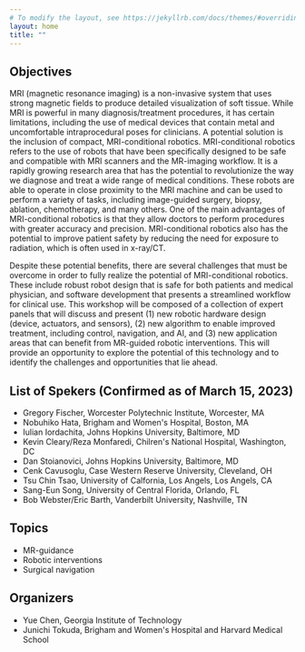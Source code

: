```yaml
---
# To modify the layout, see https://jekyllrb.com/docs/themes/#overriding-theme-defaults
layout: home
title: ""
---
```


## Objectives

MRI (magnetic resonance imaging) is a non-invasive system that uses strong magnetic fields to produce detailed visualization of soft tissue. While MRI is powerful in many diagnosis/treatment procedures, it has certain limitations, including the use of medical devices that contain metal and uncomfortable intraprocedural poses for clinicians. A potential solution is the inclusion of compact, MRI-conditional robotics. MRI-conditional robotics refers to the use of robots that have been specifically designed to be safe and compatible with MRI scanners and the MR-imaging workflow. It is a rapidly growing research area that has the potential to revolutionize the way we diagnose and treat a wide range of medical conditions. These robots are able to operate in close proximity to the MRI machine and can be used to perform a variety of tasks, including image-guided surgery, biopsy, ablation, chemotherapy, and many others. One of the main advantages of MRI-conditional robotics is that they allow doctors to perform procedures with greater accuracy and precision. MRI-conditional robotics also has the potential to improve patient safety by reducing the need for exposure to radiation, which is often used in x-ray/CT.

Despite these potential benefits, there are several challenges that must be overcome in order to fully realize the potential of MRI-conditional robotics. These include robust robot design that is safe for both patients and medical physician, and software development that presents a streamlined workflow for clinical use. This workshop will be composed of a collection of expert panels that will discuss and present (1) new robotic hardware design (device, actuators, and sensors), (2) new algorithm to enable improved treatment, including control, navigation, and AI, and (3) new application areas that can benefit from MR-guided robotic interventions. This will provide an opportunity to explore the potential of this technology and to identify the challenges and opportunities that lie ahead.

## List of Spekers (Confirmed as of March 15, 2023)
- Gregory Fischer, Worcester Polytechnic Institute, Worcester, MA
- Nobuhiko Hata, Brigham and Women's Hospital, Boston, MA
- Iulian Iordachita, Johns Hopkins University, Baltimore, MD
- Kevin Cleary/Reza Monfaredi, Chilren's National Hospital, Washington, DC
- Dan Stoianovici, Johns Hopkins University, Baltimore, MD
- Cenk Cavusoglu, Case Western Reserve University, Cleveland, OH
- Tsu Chin Tsao, University of Calfornia, Los Angels, Los Angels, CA
- Sang-Eun Song, University of Central Florida, Orlando, FL
- Bob Webster/Eric Barth, Vanderbilt University, Nashville, TN

## Topics
- MR-guidance
- Robotic interventions
- Surgical navigation

## Organizers
- Yue Chen, Georgia Institute of Technology
- Junichi Tokuda, Brigham and Women's Hospital and Harvard Medical School


